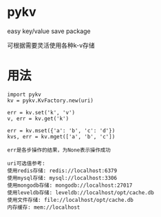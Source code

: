 # pykv
easy key/value save package

可根据需要灵活使用各种k-v存储

# 用法

	import pykv
	kv = pykv.KvFactory.new(uri)

	err = kv.set('k', 'v')
	v, err = kv.get('k')

	err = kv.mset({'a': 'b', 'c': 'd'})
	kvs, err = kv.mget(['a', 'b', 'c'])

	err是各步操作的结果，为None表示操作成功

	uri可选值参考:
	使用redis存储: redis://localhost:6379
	使用mysql存储: mysql://localhost:3306
	使用mongodb存储: mongodb://localhost:27017
	使用leveldb存储: leveldb://localhost/opt/cache.db
	使用文件存储: file://localhost/opt/cache.db
	内存缓存: mem://localhost

